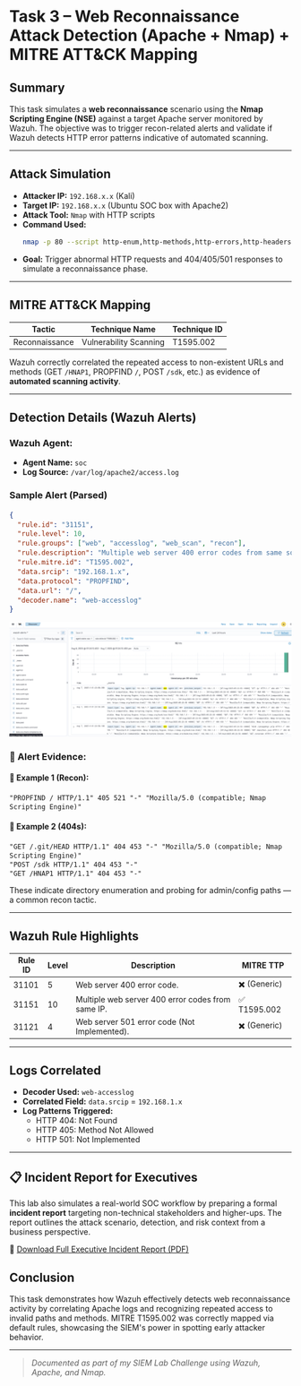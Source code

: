
#  Task 3 – Web Reconnaissance Attack Detection (Apache + Nmap) + MITRE ATT&CK Mapping

##  Summary

This task simulates a **web reconnaissance** scenario using the **Nmap Scripting Engine (NSE)** against a target Apache server monitored by Wazuh. The objective was to trigger recon-related alerts and validate if Wazuh detects HTTP error patterns indicative of automated scanning.

---

##  Attack Simulation

- **Attacker IP:** `192.168.x.x` (Kali)
- **Target IP:** `192.168.x.x` (Ubuntu SOC box with Apache2)
- **Attack Tool:** `Nmap` with HTTP scripts
- **Command Used:**
  ```bash
  nmap -p 80 --script http-enum,http-methods,http-errors,http-headers 192.168.x.x
  ```
- **Goal:** Trigger abnormal HTTP requests and 404/405/501 responses to simulate a reconnaissance phase.

---

## MITRE ATT&CK Mapping

| Tactic           | Technique Name            | Technique ID  |
|------------------|---------------------------|---------------|
| Reconnaissance   | Vulnerability Scanning     | T1595.002     |

Wazuh correctly correlated the repeated access to non-existent URLs and methods (GET `/HNAP1`, PROPFIND `/`, POST `/sdk`, etc.) as evidence of **automated scanning activity**.


---

##  Detection Details (Wazuh Alerts)

###  Wazuh Agent:
- **Agent Name:** `soc`
- **Log Source:** `/var/log/apache2/access.log`

###  Sample Alert (Parsed)

```json
{
  "rule.id": "31151",
  "rule.level": 10,
  "rule.groups": ["web", "accesslog", "web_scan", "recon"],
  "rule.description": "Multiple web server 400 error codes from same source ip.",
  "rule.mitre.id": "T1595.002",
  "data.srcip": "192.168.1.x",
  "data.protocol": "PROPFIND",
  "data.url": "/",
  "decoder.name": "web-accesslog"
}
```

![Alert Screenshot](screenshots/wazuh_alert_rule31151.png)

### 🧾 Alert Evidence:

#### 🔹 Example 1 (Recon):
```
"PROPFIND / HTTP/1.1" 405 521 "-" "Mozilla/5.0 (compatible; Nmap Scripting Engine)"
```

#### 🔹 Example 2 (404s):
```
"GET /.git/HEAD HTTP/1.1" 404 453 "-" "Mozilla/5.0 (compatible; Nmap Scripting Engine)"
"POST /sdk HTTP/1.1" 404 453 "-"
"GET /HNAP1 HTTP/1.1" 404 453 "-"
```

These indicate directory enumeration and probing for admin/config paths — a common recon tactic.

---

##  Wazuh Rule Highlights

| Rule ID | Level | Description                                           | MITRE TTP   |
|---------|-------|-------------------------------------------------------|-------------|
| 31101   | 5     | Web server 400 error code.                            | ✖️ (Generic) |
| 31151   | 10    | Multiple web server 400 error codes from same IP.     | ✅ T1595.002 |
| 31121   | 4     | Web server 501 error code (Not Implemented).          | ✖️ (Generic) |

---

##  Logs Correlated

- **Decoder Used:** `web-accesslog`
- **Correlated Field:** `data.srcip` = `192.168.1.x`
- **Log Patterns Triggered:**
  - HTTP 404: Not Found
  - HTTP 405: Method Not Allowed
  - HTTP 501: Not Implemented

---
## 📋 Incident Report for Executives

This lab also simulates a real-world SOC workflow by preparing a formal **incident report** targeting non-technical stakeholders and higher-ups. The report outlines the attack scenario, detection, and risk context from a business perspective.

📎 [Download Full Executive Incident Report (PDF)](incident_report_task3.pdf)

##  Conclusion

This task demonstrates how Wazuh effectively detects web reconnaissance activity by correlating Apache logs and recognizing repeated access to invalid paths and methods. MITRE T1595.002 was correctly mapped via default rules, showcasing the SIEM's power in spotting early attacker behavior.

---



> *Documented as part of my  SIEM Lab Challenge using Wazuh, Apache, and Nmap.*
